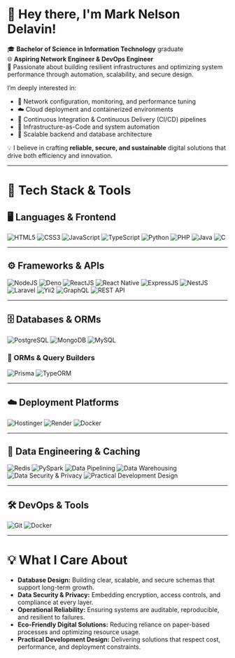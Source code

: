 # 👋 Hey there, I'm Mark Nelson Delavin!

🎓 **Bachelor of Science in Information Technology** graduate  
🌐 **Aspiring Network Engineer & DevOps Engineer**  
💭 Passionate about building resilient infrastructures and optimizing system performance through automation, scalability, and secure design.

I’m deeply interested in:
- 🔧 Network configuration, monitoring, and performance tuning  
- ☁️ Cloud deployment and containerized environments  
- 🔄 Continuous Integration & Continuous Delivery (CI/CD) pipelines  
- 🧠 Infrastructure-as-Code and system automation  
- 🧩 Scalable backend and database architecture  

💡 I believe in crafting **reliable, secure, and sustainable** digital solutions that drive both efficiency and innovation.

---

# 🧰 Tech Stack & Tools

## 🖥️ Languages & Frontend
![HTML5](https://img.shields.io/badge/HTML5-E34F26?style=for-the-badge&logo=html5&logoColor=white)
![CSS3](https://img.shields.io/badge/CSS3-1572B6?style=for-the-badge&logo=css3&logoColor=white)
![JavaScript](https://img.shields.io/badge/JavaScript-F7DF1E?style=for-the-badge&logo=javascript&logoColor=black)
![TypeScript](https://img.shields.io/badge/TypeScript-007ACC?style=for-the-badge&logo=typescript&logoColor=white)
![Python](https://img.shields.io/badge/Python-3776AB?style=for-the-badge&logo=python&logoColor=white)
![PHP](https://img.shields.io/badge/PHP-777BB4?style=for-the-badge&logo=php&logoColor=white)
![Java](https://img.shields.io/badge/Java-007396?style=for-the-badge&logo=openjdk&logoColor=white)
![C](https://img.shields.io/badge/C-00599C?style=for-the-badge&logo=c&logoColor=white)

---

## ⚙️ Frameworks & APIs
![NodeJS](https://img.shields.io/badge/Node.js-339933?style=for-the-badge&logo=node.js&logoColor=white)
![Deno](https://img.shields.io/badge/Deno-000000?style=for-the-badge&logo=deno&logoColor=white)
![ReactJS](https://img.shields.io/badge/ReactJS-61DAFB?style=for-the-badge&logo=react&logoColor=black)
![React Native](https://img.shields.io/badge/React_Native-61DAFB?style=for-the-badge&logo=react&logoColor=black)
![ExpressJS](https://img.shields.io/badge/ExpressJS-000000?style=for-the-badge&logo=express&logoColor=white)
![NestJS](https://img.shields.io/badge/NestJS-E0234E?style=for-the-badge&logo=nestjs&logoColor=white)
![Laravel](https://img.shields.io/badge/Laravel-FF2D20?style=for-the-badge&logo=laravel&logoColor=white)
![Yii2](https://img.shields.io/badge/Yii2-41B883?style=for-the-badge&logo=yii&logoColor=white)
![GraphQL](https://img.shields.io/badge/GraphQL-E10098?style=for-the-badge&logo=graphql&logoColor=white)
![REST API](https://img.shields.io/badge/REST-02569B?style=for-the-badge&logo=rest&logoColor=white)

---

## 🗄️ Databases & ORMs
![PostgreSQL](https://img.shields.io/badge/PostgreSQL-316192?style=for-the-badge&logo=postgresql&logoColor=white)
![MongoDB](https://img.shields.io/badge/MongoDB-47A248?style=for-the-badge&logo=mongodb&logoColor=white)
![MySQL](https://img.shields.io/badge/MySQL-4479A1?style=for-the-badge&logo=mysql&logoColor=white)

### 🧩 ORMs & Query Builders
![Prisma](https://img.shields.io/badge/Prisma-2D3748?style=for-the-badge&logo=prisma&logoColor=white)
![TypeORM](https://img.shields.io/badge/TypeORM-FF6C37?style=for-the-badge&logo=typescript&logoColor=white)

---

## ☁️ Deployment Platforms
![Hostinger](https://img.shields.io/badge/Hostinger-6740B0?style=for-the-badge&logo=hostinger&logoColor=white)
![Render](https://img.shields.io/badge/Render-46E3B7?style=for-the-badge&logo=render&logoColor=white)
![Docker](https://img.shields.io/badge/Docker-2496ED?style=for-the-badge&logo=docker&logoColor=white)

---

## 🧠 Data Engineering & Caching
![Redis](https://img.shields.io/badge/Redis-DC382D?style=for-the-badge&logo=redis&logoColor=white)
![PySpark](https://img.shields.io/badge/PySpark-E25A1C?style=for-the-badge&logo=apachespark&logoColor=white)
![Data Pipelining](https://img.shields.io/badge/Data_Pipelining-0096D6?style=for-the-badge)
![Data Warehousing](https://img.shields.io/badge/Data_Warehousing-1E90FF?style=for-the-badge)
![Data Security & Privacy](https://img.shields.io/badge/Data_Security_&_Privacy-FFB400?style=for-the-badge)
![Practical Development Design](https://img.shields.io/badge/Practical_Development_Design-8B4513?style=for-the-badge)

---

## 🛠️ DevOps & Tools
![Git](https://img.shields.io/badge/Git-F05032?style=for-the-badge&logo=git&logoColor=white)
![Docker](https://img.shields.io/badge/Docker-2496ED?style=for-the-badge&logo=docker&logoColor=white)

---

# 💡 What I Care About

- **Database Design:** Building clear, scalable, and secure schemas that support long-term growth.  
- **Data Security & Privacy:** Embedding encryption, access controls, and compliance at every layer.  
- **Operational Reliability:** Ensuring systems are auditable, reproducible, and resilient to failures.  
- **Eco-Friendly Digital Solutions:** Reducing reliance on paper-based processes and optimizing resource usage.  
- **Practical Development Design:** Delivering solutions that respect cost, performance, and deployment constraints.

